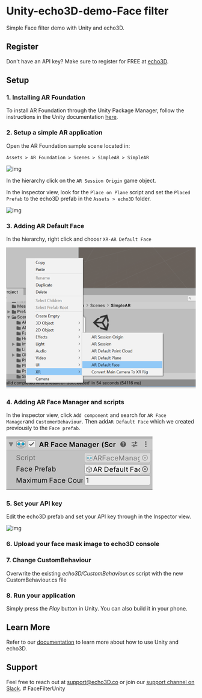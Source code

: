 # Unity-echo3D-demo-Face filter

Simple Face filter demo with Unity and echo3D.

## Register

Don't have an API key? Make sure to register for FREE at [echo3D](https://console.echo3D.co/#/auth/register).

## Setup

### 1. Installing AR Foundation

To install AR Foundation through the Unity Package Manager, follow the instructions in the Unity documentation [here](https://docs.unity3d.com/Packages/com.unity.xr.arfoundation@3.1/manual/index.html).

### 2. Setup a simple AR application

Open the AR Foundation sample scene located in:

```
Assets > AR Foundation > Scenes > SimpleAR > SimpleAR
```

![img](https://gblobscdn.gitbook.com/assets%2F-M41BcmqhdFQ3r89wcIR%2F-M6XGdldX1DOwh7YUY-7%2F-M6XXDckndNUXAAqpyIM%2F1.jpg?alt=media&token=a651c060-24c6-4c6d-99e9-c7c236defe48)

In the hierarchy click on the `AR Session Origin` game object.

In the inspector view, look for the `Place on Plane` script and set the `Placed Prefab` to the echo3D prefab in the `Assets > echo3D` folder.



![img](https://gblobscdn.gitbook.com/assets%2F-M41BcmqhdFQ3r89wcIR%2F-M6XGdldX1DOwh7YUY-7%2F-M6XZfe4zkAo8SiK1pL9%2F3.jpg?alt=media&token=a82e709d-fe26-4ea7-830d-352bd3b2ebaa)



### 3.  Adding AR Default Face
In the hierarchy, right click and choosr `XR-AR Default Face`

![screenshot-1](./images/screenshot-1.png)

### 4.  Adding AR Face Manager and scripts
In the inspector view, click `Add component` and search for `AR Face Manager`and `CustomerBehaviour`. Then add` AR Default Face ` which we created previously to the `Face prefab`.

![screenshot-2](./images/screenshot-2.png)

### 5.  Set your API key

Edit the echo3D prefab and set your API key through in the Inspector view.

![img](https://gblobscdn.gitbook.com/assets%2F-M41BcmqhdFQ3r89wcIR%2F-M6XGdldX1DOwh7YUY-7%2F-M6Xj7huqcl5sxLat8YW%2F7.JPG?alt=media&token=ac74e559-4eaf-46a0-a571-01f6ab0ecd75)



### 6. Upload your face mask image to echo3D console



### 7. Change CustomBehaviour

Overwrite the existing *echo3D/CustomBehaviour.cs* script with the new CustomBehaviour.cs file

### 8. Run your application

Simply press the *Play* button in Unity. You can also build it in your phone.



## Learn More

Refer to our [documentation](https://docs.echo3D.co/unity/) to learn more about how to use Unity and echo3D.

## Support

Feel free to reach out at [support@echo3D.co](mailto:support@echo3D.co) or join our [support channel on Slack](https://go.echo3D.co/join).
#   F a c e F i l t e r U n i t y 
 
 